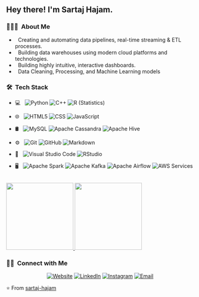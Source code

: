 <h2> Hey there! I'm Sartaj Hajam.</h2>

<h3> 👨🏻‍💻 &nbsp;About Me </h3>

-  &nbsp; Creating and automating data pipelines, real-time streaming & ETL processes.
-  &nbsp; Building data warehouses using modern cloud platforms and technologies.
-  &nbsp; Building highly intuitive, interactive dashboards.
-  &nbsp; Data Cleaning, Processing, and Machine Learning models
  

<h3> 🛠 &nbsp;Tech Stack</h3>

- 💻 &nbsp;
  ![Python](https://img.shields.io/badge/-Python-333333?style=flat&logo=python)
  ![C++](https://img.shields.io/badge/-C++-333333?style=flat&logo=C%2B%2B&logoColor=00599C)
  ![R (Statistics)](https://img.shields.io/badge/-R-333333?style=flat&logo=R&logoColor=276DC3)
- 🌐 &nbsp;
  ![HTML5](https://img.shields.io/badge/-HTML5-333333?style=flat&logo=HTML5)
  ![CSS](https://img.shields.io/badge/-CSS-333333?style=flat&logo=CSS3&logoColor=1572B6)
  ![JavaScript](https://img.shields.io/badge/-JavaScript-333333?style=flat&logo=javascript)

- 🛢 &nbsp;
  ![MySQL](https://img.shields.io/badge/-MySQL-333333?style=flat&logo=mysql)
  ![Apache Cassandra](https://img.shields.io/badge/Apache%20Cassandra-%231287B1?style=plastic&logo=Apache%20Cassandra&logoColor=blue%20&color=grey)
  ![Apache Hive](https://img.shields.io/badge/Apache%20Hive-%23FDEE21?style=plastic&logo=Apache%20Hive&logoColor=blue%20&color=dark%20red)

- ⚙️ &nbsp;
  ![Git](https://img.shields.io/badge/-Git-333333?style=flat&logo=git)
  ![GitHub](https://img.shields.io/badge/-GitHub-333333?style=flat&logo=github)
  ![Markdown](https://img.shields.io/badge/-Markdown-333333?style=flat&logo=markdown)
- 🔧 &nbsp;
  ![Visual Studio Code](https://img.shields.io/badge/-Visual%20Studio%20Code-333333?style=flat&logo=visual-studio-code&logoColor=007ACC)
  ![RStudio](https://img.shields.io/badge/-RStudio-333333?style=flat&logo=rstudio)
  
- 🖥 &nbsp;
  ![Apache Spark](https://img.shields.io/badge/Apache%20Spark-%23E25A1C?style=plastic&logo=Apache%20Spark&labelColor=black)
  ![Apache Kafka](https://img.shields.io/badge/Kafka-%23231F20?style=plastic&logo=Apache%20Kafka&logoColor=white&labelColor=black)
  ![Apache Airflow](https://img.shields.io/badge/Apache%20Airflow-%23017CEE?style=plastic&logo=Apache%20Airflow&logoColor=white&color=grey)
  ![AWS Services](https://img.shields.io/badge/AWS%20Services-%23232F3E?style=plastic&logo=AWS%20Services&logoColor=white&color=orange)




<br/>

<a href="https://github.com/sartajhajam">
  <img height="180em" src="https://github-readme-stats.vercel.app/api?username=sartajhajam&theme=buefy&show_icons=true" />
  <img height="180em" src="https://github-readme-stats.vercel.app/api/top-langs/?username=sartajhajam&theme=buefy&layout=compact" />
</a>

<br/>

<h3> 🤝🏻 &nbsp;Connect with Me </h3>

<p align="center">
<a href="https://www.github.com/sartajhajam/"><img alt="Website" src="https://img.shields.io/badge/Website-www.github.com/sartajhajam-blue?style=flat-square&logo=google-chrome"></a>
<a href="https://www.linkedin.com/in/sartajhajam/"><img alt="LinkedIn" src="https://img.shields.io/badge/LinkedIn-sartajhajam-blue?style=flat-square&logo=linkedin"></a>
<a href="https://www.instagram.com/saj_hjm/"><img alt="Instagram" src="https://img.shields.io/badge/Instagram-saj_hjm-blue?style=flat-square&logo=instagram"></a>
<a href="mailto:hajamsaj@gmail.com"><img alt="Email" src="https://img.shields.io/badge/Email-hajamsaj@gmail.com-blue?style=flat-square&logo=gmail"></a>
</p>

⭐️ From [sartaj-hajam](https://github.com/sartajhajam)
